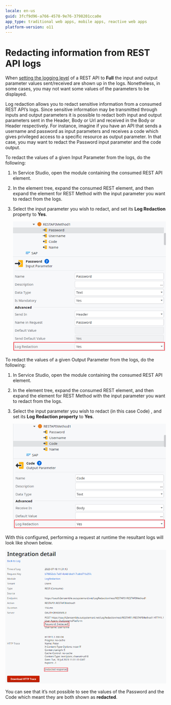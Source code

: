 ```yaml
---
locale: en-us
guid: 3fcf9d96-a766-4578-9e76-3798201cca0e
app_type: traditional web apps, mobile apps, reactive web apps
platform-version: o11
---
```


# Redacting information from REST API logs

When [setting the logging level](https://success.outsystems.com/documentation/11/extensibility_and_integration/set_the_logging_level_of_rest_and_soap_integrations/) of a REST API to **Full** the input and output parameter values sent/received are shown up in the logs. Nonetheless, in some cases, you may not want some values of the parameters to be displayed.

Log redaction allows you to redact sensitive information from a consumed REST API’s logs. Since sensitive information may be transmitted through inputs and output parameters it is possible to redact both input and output parameters sent in the Header, Body or Url and received in the Body or Header respectively. 
For instance, imagine if you have an API that sends a username and password as input parameters and receives a code which gives privileged access to a specific resource as output parameter. In that case, you may want to redact the Password input parameter and the code output.


To redact the values of a given Input Parameter from the logs, do the
following:

1. In Service Studio, open the module containing the consumed REST API element.

1. In the element tree, expand the consumed REST element, and then expand the
   element for REST Method with the input parameter you want to redact from the
   logs.

1. Select the input parameter you wish to redact, and set its **Log Redaction**
   property to **Yes**.

    ![Activating the Log Redaction property of an input parameter](images/redact_password.png)

To redact the values of a given Output Parameter from the logs, do the following:

1. In Service Studio, open the module containing the consumed REST API element.

1. In the element tree, expand the consumed REST element, and then expand the element for REST Method with the input parameter you want to redact from the logs.

1. Select the input parameter you wish to redact (in this case Code) , and set its **Log Redaction property** to **Yes**.
    
    ![Activating the Log Redaction property of an output parameter](images/redact_code.png)

With this configured, performing a request at runtime the resultant logs will look like shown below. 

![Redacted code](images/logs.png)

You can see that it’s not possible to see the values of the Password and the Code which meant they are both shown as **redacted**.
